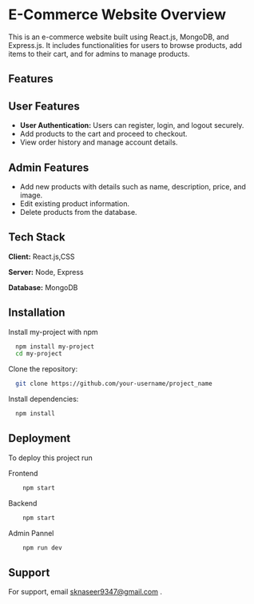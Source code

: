 
# E-Commerce Website Overview

This is an e-commerce website built using React.js, MongoDB, and Express.js. It includes functionalities for users to browse products, add items to their cart, and for admins to manage products.


## Features
## User Features
- **User Authentication:** Users can register, login, and logout securely.
- Add products to the cart and proceed to checkout.
- View order history and manage account details.

## Admin Features
- Add new products with details such as name, description, price, and image.
- Edit existing product information.
- Delete products from the database.



## Tech Stack

**Client:** React.js,CSS

**Server:** Node, Express

**Database:** MongoDB


## Installation

Install my-project with npm

```bash
  npm install my-project
  cd my-project
```
Clone the repository:

```bash
  git clone https://github.com/your-username/project_name
```
Install dependencies:
```bash
  npm install
```

## Deployment

To deploy this project run

Frontend

```bash
    npm start
```
Backend

```bash
    npm start
```
Admin Pannel
```bash
    npm run dev
```

## Support

For support, email sknaseer9347@gmail.com .

